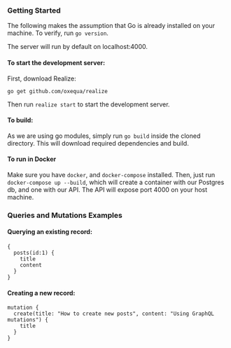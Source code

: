 ### Getting Started

The following makes the assumption that Go is already installed on your machine. To verify, run `go version`.

The server will run by default on localhost:4000.

#### To start the development server:

First, download Realize:

`go get github.com/oxequa/realize`

Then run `realize start` to start the development server.


#### To build:

As we are using go modules, simply run `go build` inside the cloned directory. This will download required dependencies and build.


#### To run in Docker

Make sure you have `docker`, and `docker-compose` installed. Then, just run `docker-compose up --build`, which will create a container with our Postgres db, and one with our API. The API will expose port 4000 on your host machine.

### Queries and Mutations Examples

#### Querying an existing record:
```
{
  posts(id:1) {
    title
    content
  }
}
```

#### Creating a new record:
```
mutation {
  create(title: "How to create new posts", content: "Using GraphQL mutations") {
    title
  }
}
```